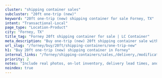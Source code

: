 ```yaml
---
cluster: "shipping container sales"
subcluster: "20ft one-trip (new)"
keyword: "20ft one-trip (new) shipping container for sale Forney, TX"
intent: "Transactional-Local"
page_type: "Location-Product"
city: "Forney, TX"
title_tag: "Forney 20ft shipping container for sale | LC Container"
meta_description: "Buy one-trip (new) 20ft shipping container sale with local delivery in Forney, TX. LC Container — local Since 2003. Request a fast quote today."
url_slug: "/forney/buy/20ft/shipping-containers/one-trip-new"
h1: "Buy 20ft one-trip (new) shipping container in Forney"
internal_links: "/forney/shipping-containers/sales,/delivery,/modifications"
priority: 2
notes: "Include real photos, on-lot inventory, delivery lead times, and financing info."
noindex: true
---
```


<!-- TODO: Add unique city/inventory copy, images, and internal links here. -->
